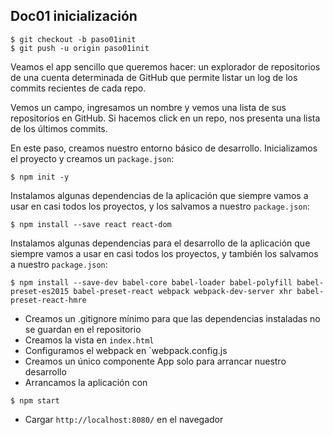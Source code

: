 ## Doc01 inicialización

```
$ git checkout -b paso01init
$ git push -u origin paso01init 
```

Veamos el app sencillo que queremos hacer: un explorador de repositorios de una cuenta determinada de GitHub que permite listar un log de los commits recientes de cada repo.

Vemos un campo, ingresamos un nombre y vemos una lista de sus repositorios en GitHub. Si hacemos click en un repo, nos presenta una lista de los últimos commits.

En este paso, creamos nuestro entorno básico de desarrollo. Inicializamos el proyecto y creamos un `package.json`:

```
$ npm init -y
```

Instalamos algunas dependencias de la aplicación que siempre vamos a usar en casi todos los proyectos, y los salvamos a nuestro `package.json`:

```
$ npm install --save react react-dom
```

Instalamos algunas dependencias para el desarrollo de la aplicación que siempre vamos a usar en casi todos los proyectos, y también los salvamos a nuestro `package.json`:

```
$ npm install --save-dev babel-core babel-loader babel-polyfill babel-preset-es2015 babel-preset-react webpack webpack-dev-server xhr babel-preset-react-hmre
```

* Creamos un .gitignore mínimo para que las dependencias instaladas no se guardan en el repositorio
* Creamos la vista en `index.html`
* Configuramos el webpack en `webpack.config.js
* Creamos un único componente App solo para arrancar nuestro desarrollo
* Arrancamos la aplicación con

```
$ npm start
```

* Cargar `http://localhost:8080/` en el navegador


